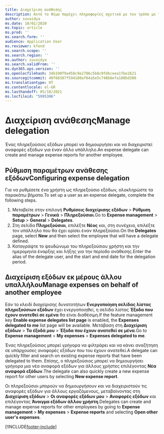 ```yaml
---
title: Διαχείριση ανάθεσης
description: Αυτό το θέμα παρέχει πληροφορίες σχετικά με τον τρόπο με τον οποίο ένας πληρεξούσιος εξόδων μπορεί να δημιουργήσει και να διαχειριστεί αναφορές εξόδων για έναν άλλο υπάλληλο.
author: suvaidya
ms.date: 10/01/2020
ms.topic: article
ms.prod: ''
ms.search.form: ''
audience: Application User
ms.reviewer: kfend
ms.search.scope: ''
ms.search.region: ''
ms.author: suvaidya
ms.search.validFrom: ''
ms.dyn365.ops.version: ''
ms.openlocfilehash: 34b190f9a458c9e2706c5b8c9fdbceea1fbe2621
ms.sourcegitcommit: 40f68387f594180af64a5e5c748b6efa188bd300
ms.translationtype: HT
ms.contentlocale: el-GR
ms.lasthandoff: 05/10/2021
ms.locfileid: "5995306"
---
```

# <a name="manage-delegation"></a><span data-ttu-id="e5270-103">Διαχείριση ανάθεσης</span><span class="sxs-lookup"><span data-stu-id="e5270-103">Manage delegation</span></span>
<span data-ttu-id="e5270-104">Ένας πληρεξούσιος εξόδων μπορεί να δημιουργήσει και να διαχειριστεί αναφορές εξόδων για έναν άλλο υπάλληλο.</span><span class="sxs-lookup"><span data-stu-id="e5270-104">An expense delegate can create and manage expense reports for another employee.</span></span>

## <a name="configuring-expense-delegation"></a><span data-ttu-id="e5270-105">Ρύθμιση παραμέτρων ανάθεσης εξόδων</span><span class="sxs-lookup"><span data-stu-id="e5270-105">Configuring expense delegation</span></span>

<span data-ttu-id="e5270-106">Για να ρυθμίσετε ένα χρήστη ως πληρεξούσιο εξόδων, ολοκληρώστε τα παρακάτω βήματα.</span><span class="sxs-lookup"><span data-stu-id="e5270-106">To set up a user as an expense delegate, complete the following steps.</span></span> 
1. <span data-ttu-id="e5270-107">Μεταβείτε στην επιλογή **Ρυθμίσεις διαχείρισης εξόδων** > **Ρύθμιση παραμέτρων** > **Γενικά** > **Πληρεξούσιοι**.</span><span class="sxs-lookup"><span data-stu-id="e5270-107">Go to **Expense management** > **Setup** > **General** > **Delegates**.</span></span> 
2. <span data-ttu-id="e5270-108">Στη σελίδα **Πληρεξούσιοι**, επιλέξτε **Νέος** και, στη συνέχεια, επιλέξτε τον υπάλληλο που θα έχει ορίσει έναν πληρεξούσιο.</span><span class="sxs-lookup"><span data-stu-id="e5270-108">On the **Delegates** page, select **New** and then select the employee that will have a delegate defined.</span></span> 
3. <span data-ttu-id="e5270-109">Καταγράψτε το ψευδώνυμο του πληρεξούσιου χρήστη και την ημερομηνία έναρξης και λήξης για την περίοδο ανάθεσης.</span><span class="sxs-lookup"><span data-stu-id="e5270-109">Enter the alias of the delegate user, and the start and end date for the delegation period.</span></span>

## <a name="manage-expenses-on-behalf-of-another-employee"></a><span data-ttu-id="e5270-110">Διαχείριση εξόδων εκ μέρους άλλου υπαλλήλου</span><span class="sxs-lookup"><span data-stu-id="e5270-110">Manage expenses on behalf of another employee</span></span>

<span data-ttu-id="e5270-111">Εάν το κλειδί διαχείρισης δυνατοτήτων **Ενεργοποίηση σελίδας λίστας πληρεξούσιων εξόδων** έχει ενεργοποιηθεί, η σελίδα λίστας **Έξοδα που έχουν ανατεθεί σε εμένα** θα είναι διαθέσιμη.</span><span class="sxs-lookup"><span data-stu-id="e5270-111">If the feature management key **Enable expense delegates list page** is enabled, the **Expenses delegated to me** list page will be available.</span></span> <span data-ttu-id="e5270-112">Μετάβαση στη **Διαχείριση εξόδων** > **Τα έξοδά μου** > **Έξοδα που έχουν ανατεθεί σε μένα**.</span><span class="sxs-lookup"><span data-stu-id="e5270-112">Go to **Expense management** > **My expenses** > **Expenses delegated to me**.</span></span>

<span data-ttu-id="e5270-113">Ένας πληρεξούσιος μπορεί γρήγορα να φιλτράρει και να κάνει αναζήτηση σε υπάρχουσες αναφορές εξόδων που του έχουν ανατεθεί.</span><span class="sxs-lookup"><span data-stu-id="e5270-113">A delegate can quickly filter and search on existing expense reports that have been delegated to them.</span></span> <span data-ttu-id="e5270-114">Επίσης, ο πληρεξούσιος μπορεί να δημιουργήσει γρήγορα μια νέα αναφορά εξόδων για άλλους χρήστες επιλέγοντας **Νέα αναφορά εξόδων**.</span><span class="sxs-lookup"><span data-stu-id="e5270-114">The delegate can also quickly create a new expense report for other users by selecting **New expense report**.</span></span>

<span data-ttu-id="e5270-115">Οι πληρεξούσιοι μπορούν να δημιουργήσουν και να διαχειριστούν τις αναφορές εξόδων για άλλους εργαζόμενους, μεταβαίνοντας στη **Διαχείριση εξόδων** > **Οι αναφορές εξόδων μου** > **Αναφορές εξόδων** και επιλέγοντας **Άνοιγμα εξόδων άλλου χρήστη**.</span><span class="sxs-lookup"><span data-stu-id="e5270-115">Delegates can create and manage expense reports for other employees by going to **Expense management** > **My expenses** > **Expense reports** and selecting **Open other user's expenses**.</span></span>


[!INCLUDE[footer-include](../includes/footer-banner.md)]